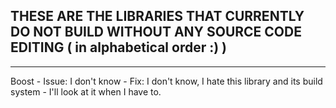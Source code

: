## THESE ARE THE LIBRARIES THAT CURRENTLY DO NOT BUILD WITHOUT ANY SOURCE CODE EDITING ( in alphabetical order :) )

-------------------------------------------------------------------------------------------------------------------

Boost - Issue: I don't know - Fix: I don't know, I hate this library and its build system - I'll look at it when I have to.